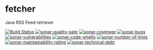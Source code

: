 # fetcher
Java RSS Feed retriever

[![Build Status](https://travis-ci.org/ghanquez/fetcher.svg?branch=master)](https://travis-ci.org/ghanquez/fetcher) 
[![sonar-quality-gate](https://sonarcloud.io/api/project_badges/measure?project=com.hanquez.podmycast%3Afetcher&metric=alert_status)](https://sonarcloud.io/dashboard?id=com.hanquez.podmycast%3Afetcher) [![sonar-coverage](https://sonarcloud.io/api/project_badges/measure?project=com.hanquez.podmycast%3Afetcher&metric=coverage)](https://sonarcloud.io/component_measures?id=com.hanquez.podmycast%3Afetcher&metric=coverage) [![sonar-bugs](https://sonarcloud.io/api/project_badges/measure?project=com.hanquez.podmycast%3Afetcher&metric=bugs)](https://sonarcloud.io/project/issues?id=com.hanquez.podmycast%3Afetcher&resolved=false&types=BUG) [![sonar-vulnerabilities](https://sonarcloud.io/api/project_badges/measure?project=com.hanquez.podmycast%3Afetcher&metric=vulnerabilities)](https://sonarcloud.io/project/issues?id=com.hanquez.podmycast%3Afetcher&resolved=false&types=VULNERABILITY) [![sonar-code-smells](https://sonarcloud.io/api/project_badges/measure?project=com.hanquez.podmycast%3Afetcher&metric=code_smells)](https://sonarcloud.io/project/issues?id=com.hanquez.podmycast%3Afetcher&resolved=false&types=CODE_SMELL) [![sonar-number-of-lines](https://sonarcloud.io/api/project_badges/measure?project=com.hanquez.podmycast%3Afetcher&metric=ncloc)](https://sonarcloud.io/component_measures?id=com.hanquez.podmycast%3Afetcher&metric=ncloc) [![sonar-maintainability-rating](https://sonarcloud.io/api/project_badges/measure?project=com.hanquez.podmycast%3Afetcher&metric=sqale_rating)](https://sonarcloud.io/component_measures?id=com.hanquez.podmycast%3Afetcher&metric=sqale_rating) [![sonar-technical-debt](https://sonarcloud.io/api/project_badges/measure?project=com.hanquez.podmycast%3Afetcher&metric=sqale_index)](https://sonarcloud.io/component_measures?id=com.hanquez.podmycast%3Afetcher&metric=sqale_index)

